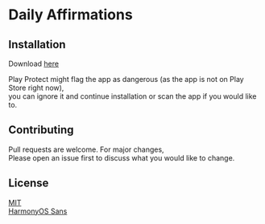 # Daily Affirmations

## Installation
Download [here](https://github.com/karan31q/affirmations_app/releases)

Play Protect might flag the app as dangerous (as the app is not on Play Store right now),\
you can ignore it and continue installation or scan the app if you would like to.

## Contributing

Pull requests are welcome. For major changes,\
Please open an issue first to discuss what you would like to change.

## License

[MIT](https://github.com/karan31q/affirmations_app/blob/main/LICENSE/)\
[HarmonyOS Sans](https://github.com/karan31q/affirmations_app/blob/main/LICENSE-HarmonyOS_Sans.txt)
